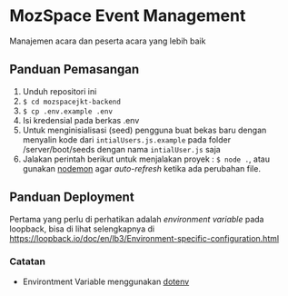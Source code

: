# MozSpace Event Management
Manajemen acara dan peserta acara yang lebih baik

## Panduan Pemasangan
1. Unduh repositori ini
2. ```$ cd mozspacejkt-backend```
3. ```$ cp .env.example .env```
4. Isi kredensial pada berkas .env
5. Untuk menginisialisasi (seed) pengguna buat bekas baru dengan menyalin kode dari `intialUsers.js.example` pada folder /server/boot/seeds dengan nama  `intialUser.js` saja
5. Jalakan perintah berikut untuk menjalakan proyek : ```$ node .```, atau gunakan [nodemon](https://nodemon.io/) agar _auto-refresh_ ketika ada perubahan file.

## Panduan Deployment

Pertama yang perlu di perhatikan adalah _environment variable_ pada loopback, bisa di lihat selengkapnya di https://loopback.io/doc/en/lb3/Environment-specific-configuration.html 


### Catatan
- Environtment Variable menggunakan [dotenv](https://github.com/motdotla/dotenv)
